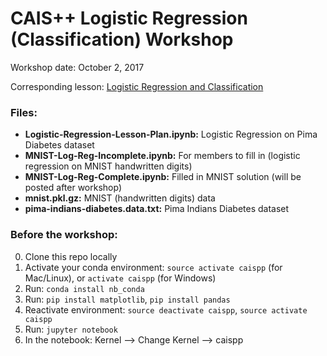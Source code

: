 # CAIS++ Logistic Regression (Classification) Workshop

Workshop date: October 2, 2017

Corresponding lesson: [Logistic Regression and Classification](http://caisplusplus.usc.edu/blog/curriculum/lesson3)

### Files:
* **Logistic-Regression-Lesson-Plan.ipynb:** Logistic Regression on Pima Diabetes dataset
* **MNIST-Log-Reg-Incomplete.ipynb:** For members to fill in (logistic regression on MNIST handwritten digits)
* **MNIST-Log-Reg-Complete.ipynb:** Filled in MNIST solution (will be posted after workshop)
* **mnist.pkl.gz:** MNIST (handwritten digits) data
* **pima-indians-diabetes.data.txt:** Pima Indians Diabetes dataset


### Before the workshop:
0. Clone this repo locally
1. Activate your conda environment: `source activate caispp` (for Mac/Linux), or `activate caispp` (for Windows)
2. Run: `conda install nb_conda`
3. Run: `pip install matplotlib`, `pip install pandas`
4. Reactivate environment: `source deactivate caispp`, `source activate caispp`
5. Run: `jupyter notebook`
6. In the notebook: Kernel --> Change Kernel --> caispp